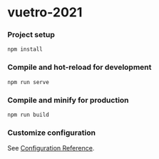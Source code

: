 # vuetro-2021

### Project setup
```
npm install
```

### Compile and hot-reload for development
```
npm run serve
```

### Compile and minify for production
```
npm run build
```

### Customize configuration
See [Configuration Reference](https://cli.vuejs.org/config/).
